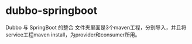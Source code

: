 # dubbo-springboot

Dubbo 与 SpringBoot 的整合
文件夹里面是3个maven工程，分别导入，并且将service工程maven install，为provider和consumer所用。
